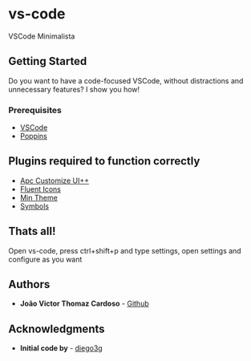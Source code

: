 # vs-code
VSCode Minimalista

## Getting Started

Do you want to have a code-focused VSCode, without distractions and unnecessary features? I show you how!

### Prerequisites

- [VSCode](https://code.visualstudio.com/download)
- [Poppins](https://fonts.google.com/specimen/Poppins)

## Plugins required to function correctly

* [Apc Customize UI++](https://marketplace.visualstudio.com/items?itemName=drcika.apc-extension)
* [Fluent Icons](https://marketplace.visualstudio.com/items?itemName=miguelsolorio.fluent-icons)
* [Min Theme](https://marketplace.visualstudio.com/items?itemName=miguelsolorio.min-theme)
* [Symbols](https://marketplace.visualstudio.com/items?itemName=miguelsolorio.symbols)

## Thats all!

Open vs-code, press ctrl+shift+p and type settings, open settings and configure as you want

## Authors

* **João Victor Thomaz Cardoso** - [Github](https://github.com/thomazgg)

## Acknowledgments
* **Initial code by**  - [diego3g](https://gist.github.com/diego3g/b1b189063d21b96d6144ca896755be64)
